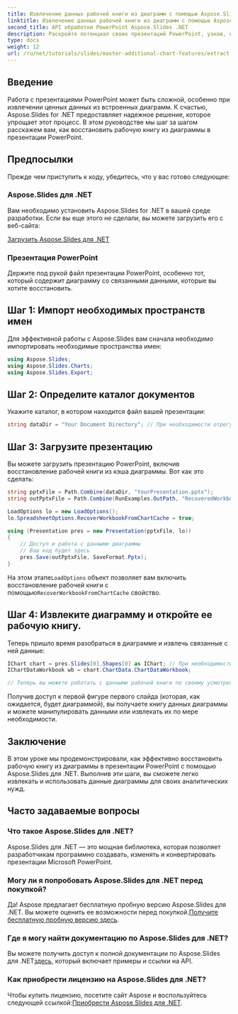 ```yaml
---
title: Извлечение данных рабочей книги из диаграмм с помощью Aspose.Slides для .NET
linktitle: Извлечение данных рабочей книги из диаграмм с помощью Aspose.Slides для .NET
second_title: API обработки PowerPoint Aspose.Slides .NET
description: Раскройте потенциал своих презентаций PowerPoint, узнав, как восстанавливать данные рабочей книги из диаграмм с помощью Aspose.Slides для .NET. Это пошаговое руководство проведет вас через весь процесс, упрощая извлечение и эффективное использование данных диаграмм.
type: docs
weight: 12
url: /ru/net/tutorials/slides/master-additional-chart-features/extract-workbook-data-from-charts/
---
```

## Введение

Работа с презентациями PowerPoint может быть сложной, особенно при извлечении ценных данных из встроенных диаграмм. К счастью, Aspose.Slides for .NET предоставляет надежное решение, которое упрощает этот процесс. В этом руководстве мы шаг за шагом расскажем вам, как восстановить рабочую книгу из диаграммы в презентации PowerPoint.

## Предпосылки

Прежде чем приступить к коду, убедитесь, что у вас готово следующее:

### Aspose.Slides для .NET

Вам необходимо установить Aspose.Slides for .NET в вашей среде разработки. Если вы еще этого не сделали, вы можете загрузить его с веб-сайта:

[Загрузить Aspose.Slides для .NET](https://releases.aspose.com/slides/net/)

### Презентация PowerPoint

Держите под рукой файл презентации PowerPoint, особенно тот, который содержит диаграмму со связанными данными, которые вы хотите восстановить.

## Шаг 1: Импорт необходимых пространств имен

Для эффективной работы с Aspose.Slides вам сначала необходимо импортировать необходимые пространства имен:

```csharp
using Aspose.Slides;
using Aspose.Slides.Charts;
using Aspose.Slides.Export;
```

## Шаг 2: Определите каталог документов

Укажите каталог, в котором находится файл вашей презентации:

```csharp
string dataDir = "Your Document Directory"; // При необходимости отрегулируйте этот путь.
```

## Шаг 3: Загрузите презентацию

Вы можете загрузить презентацию PowerPoint, включив восстановление рабочей книги из кэша диаграммы. Вот как это сделать:

```csharp
string pptxFile = Path.Combine(dataDir, "YourPresentation.pptx");
string outPptxFile = Path.Combine(RunExamples.OutPath, "RecoveredWorkbook.pptx");

LoadOptions lo = new LoadOptions();
lo.SpreadsheetOptions.RecoverWorkbookFromChartCache = true;

using (Presentation pres = new Presentation(pptxFile, lo))
{
    // Доступ и работа с данными диаграммы
    // Ваш код будет здесь
    pres.Save(outPptxFile, SaveFormat.Pptx);
}
```

 На этом этапе`LoadOptions` объект позволяет вам включить восстановление рабочей книги с помощью`RecoverWorkbookFromChartCache` свойство.

## Шаг 4: Извлеките диаграмму и откройте ее рабочую книгу.

Теперь пришло время разобраться в диаграмме и извлечь связанные с ней данные:

```csharp
IChart chart = pres.Slides[0].Shapes[0] as IChart; // При необходимости отрегулируйте индекс.
IChartDataWorkbook wb = chart.ChartData.ChartDataWorkbook;

// Теперь вы можете работать с данными рабочей книги по своему усмотрению.
```

Получив доступ к первой фигуре первого слайда (которая, как ожидается, будет диаграммой), вы получаете книгу данных диаграммы и можете манипулировать данными или извлекать их по мере необходимости.

## Заключение

В этом уроке мы продемонстрировали, как эффективно восстановить рабочую книгу из диаграммы в презентации PowerPoint с помощью Aspose.Slides для .NET. Выполнив эти шаги, вы сможете легко извлекать и использовать данные диаграммы для своих аналитических нужд.

## Часто задаваемые вопросы

### Что такое Aspose.Slides для .NET?

Aspose.Slides для .NET — это мощная библиотека, которая позволяет разработчикам программно создавать, изменять и конвертировать презентации Microsoft PowerPoint.

### Могу ли я попробовать Aspose.Slides для .NET перед покупкой?

 Да! Aspose предлагает бесплатную пробную версию Aspose.Slides для .NET. Вы можете оценить ее возможности перед покупкой.[Получите бесплатную пробную версию здесь](https://releases.aspose.com/).

### Где я могу найти документацию по Aspose.Slides для .NET?

 Вы можете получить доступ к полной документации по Aspose.Slides для .NET[здесь](https://reference.aspose.com/slides/net/), который включает примеры и ссылки на API.

### Как приобрести лицензию на Aspose.Slides для .NET?

 Чтобы купить лицензию, посетите сайт Aspose и воспользуйтесь следующей ссылкой:[Приобрести Aspose.Slides для .NET](https://purchase.aspose.com/buy).